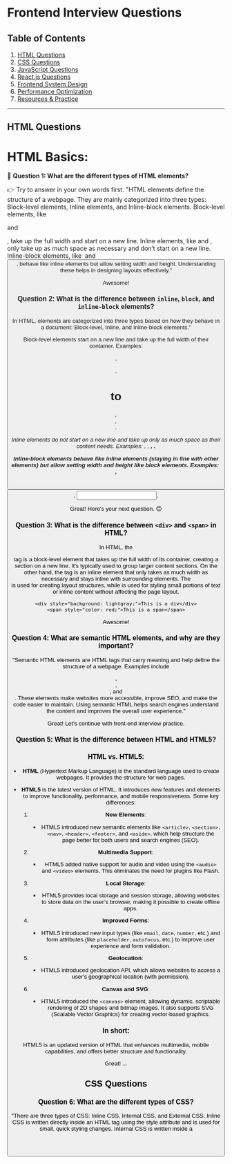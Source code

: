 # Frontend Interview Questions  

## Table of Contents  
1. [HTML Questions](#html-questions)  
2. [CSS Questions](#css-questions)  
3. [JavaScript Questions](#javascript-questions)  
4. [React.js Questions](#reactjs-questions)  
5. [Frontend System Design](#frontend-system-design)  
6. [Performance Optimization](#performance-optimization)  
7. [Resources & Practice](#resources--practice)  

---

## HTML Questions  

# **HTML Basics:**  
🔹 **Question 1: What are the different types of HTML elements?**  

👉 Try to answer in your own words first.
"HTML elements define the structure of a webpage. They are mainly categorized into three types: Block-level elements, Inline elements, and Inline-block elements. Block-level elements, like <div> and <p>, take up the full width and start on a new line. Inline elements, like <span> and <a>, only take up as much space as necessary and don’t start on a new line. Inline-block elements, like <img> and <button>, behave like inline elements but allow setting width and height. Understanding these helps in designing layouts effectively."

Awesome! 

### **Question 2: What is the difference between `inline`, `block`, and `inline-block` elements?**  
In HTML, elements are categorized into three types based on how they behave in a document: Block-level, Inline, and Inline-block elements."

Block-level elements start on a new line and take up the full width of their container.
Examples: <div>, <p>, <h1> to <h6>, <section>, <article>.

Inline elements do not start on a new line and take up only as much space as their content needs.
Examples: <span>, <a>, <strong>, <em>.

Inline-block elements behave like inline elements (staying in line with other elements) but allow setting width and height like block elements.
Examples: <img>, <button>, <input>.

Great! Here's your next question. 😊  

### **Question 3: What is the difference between `<div>` and `<span>` in HTML?**  
In HTML, the <div> tag is a block-level element that takes up the full width of its container, creating a section on a new line. It's typically used to group larger content sections. On the other hand, the <span> tag is an inline element that only takes as much width as necessary and stays inline with surrounding elements. The <div> is used for creating layout structures, while <span> is used for styling small portions of text or inline content without affecting the page layout.
```
<div style="background: lightgray;">This is a div</div>
<span style="color: red;">This is a span</span>

```

Awesome! 

### **Question 4: What are semantic HTML elements, and why are they important?**
"Semantic HTML elements are HTML tags that carry meaning and help define the structure of a webpage. Examples include <header>, <footer>, <article>, and <nav>. These elements make websites more accessible, improve SEO, and make the code easier to maintain. Using semantic HTML helps search engines understand the content and improves the overall user experience."

Great! Let’s continue with front-end interview practice.  

### **Question 5: What is the difference between HTML and HTML5?**  
### **HTML vs. HTML5**:

- **HTML** (Hypertext Markup Language) is the standard language used to create webpages. It provides the structure for web pages.
  
- **HTML5** is the latest version of HTML. It introduces new features and elements to improve functionality, performance, and mobile responsiveness. Some key differences:
  
  1. **New Elements**:
     - HTML5 introduced new semantic elements like `<article>`, `<section>`, `<nav>`, `<header>`, `<footer>`, and `<aside>`, which help structure the page better for both users and search engines (SEO).
  
  2. **Multimedia Support**:
     - HTML5 added native support for audio and video using the `<audio>` and `<video>` elements. This eliminates the need for plugins like Flash.
  
  3. **Local Storage**:
     - HTML5 provides local storage and session storage, allowing websites to store data on the user’s browser, making it possible to create offline apps.
  
  4. **Improved Forms**:
     - HTML5 introduced new input types (like `email`, `date`, `number`, etc.) and form attributes (like `placeholder`, `autofocus`, etc.) to improve user experience and form validation.
  
  5. **Geolocation**:
     - HTML5 introduced geolocation API, which allows websites to access a user's geographical location (with permission).
  
  6. **Canvas and SVG**:
     - HTML5 introduced the `<canvas>` element, allowing dynamic, scriptable rendering of 2D shapes and bitmap images. It also supports SVG (Scalable Vector Graphics) for creating vector-based graphics.

### **In short**:  
HTML5 is an updated version of HTML that enhances multimedia, mobile capabilities, and offers better structure and functionality.

Great!
...  

## CSS Questions  

### **Question 6: What are the different types of CSS?**  
"There are three types of CSS: Inline CSS, Internal CSS, and External CSS. Inline CSS is written directly inside an HTML tag using the style attribute and is used for small, quick styling changes. Internal CSS is written inside a <style> tag in the <head> section of an HTML document and is used when styling a single page. External CSS is written in a separate .css file and linked to the HTML using the <link> tag, making it ideal for large projects where styles need to be applied across multiple pages."
...  

## JavaScript Questions  
### What is the difference between `==` and `===`?  
### Explain event delegation in JavaScript.  
...
  



